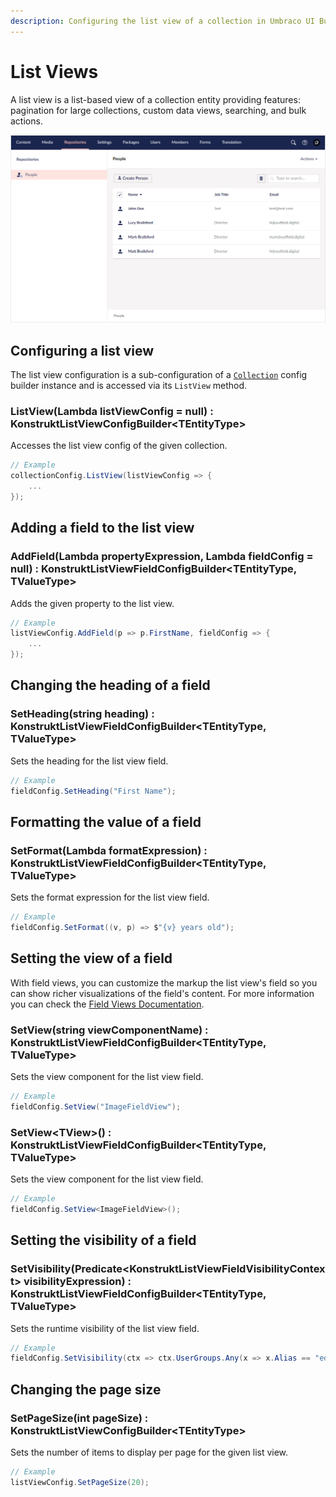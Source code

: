 ```yaml
---
description: Configuring the list view of a collection in Umbraco UI Builder, the backoffice UI builder for Umbraco.
---
```


# List Views

A list view is a list-based view of a collection entity providing features: pagination for large collections, custom data views, searching, and bulk actions.

![A collection list view](../images/people_listview.png)

## Configuring a list view

The list view configuration is a sub-configuration of a [`Collection`](the-basics.md) config builder instance and is accessed via its `ListView` method.

### **ListView(Lambda listViewConfig = null) : KonstruktListViewConfigBuilder&lt;TEntityType&gt;**

Accesses the list view config of the given collection.

````csharp
// Example
collectionConfig.ListView(listViewConfig => {
    ...
});
````

## Adding a field to the list view

### **AddField(Lambda propertyExpression, Lambda fieldConfig = null) : KonstruktListViewFieldConfigBuilder&lt;TEntityType, TValueType&gt;**

Adds the given property to the list view.

````csharp
// Example
listViewConfig.AddField(p => p.FirstName, fieldConfig => {
    ...
});
````

## Changing the heading of a field

### **SetHeading(string heading) : KonstruktListViewFieldConfigBuilder&lt;TEntityType, TValueType&gt;**

Sets the heading for the list view field.

````csharp
// Example
fieldConfig.SetHeading("First Name");
````

## Formatting the value of a field

### **SetFormat(Lambda formatExpression) : KonstruktListViewFieldConfigBuilder&lt;TEntityType, TValueType&gt;**

Sets the format expression for the list view field.

````csharp
// Example
fieldConfig.SetFormat((v, p) => $"{v} years old");
````

## Setting the view of a field

With field views, you can customize the markup the list view's field so you can show richer visualizations of the field's content. For more information you can check the [Field Views Documentation](field-views.md).

### **SetView(string viewComponentName) : KonstruktListViewFieldConfigBuilder&lt;TEntityType, TValueType&gt;**

Sets the view component for the list view field.

````csharp
// Example
fieldConfig.SetView("ImageFieldView");
````

### **SetView&lt;TView&gt;() : KonstruktListViewFieldConfigBuilder&lt;TEntityType, TValueType&gt;**

Sets the view component for the list view field.

````csharp
// Example
fieldConfig.SetView<ImageFieldView>();
````

## Setting the visibility of a field

### **SetVisibility(Predicate&lt;KonstruktListViewFieldVisibilityContext&gt; visibilityExpression) : KonstruktListViewFieldConfigBuilder&lt;TEntityType, TValueType&gt;**

Sets the runtime visibility of the list view field.

````csharp
// Example
fieldConfig.SetVisibility(ctx => ctx.UserGroups.Any(x => x.Alias == "editor"));
````

## Changing the page size

### **SetPageSize(int pageSize) : KonstruktListViewConfigBuilder&lt;TEntityType&gt;**

Sets the number of items to display per page for the given list view.

````csharp
// Example
listViewConfig.SetPageSize(20);
````
